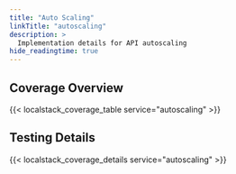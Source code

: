 ```yaml
---
title: "Auto Scaling"
linkTitle: "autoscaling"
description: >
  Implementation details for API autoscaling
hide_readingtime: true
---
```


## Coverage Overview

{{< localstack_coverage_table service="autoscaling" >}}

## Testing Details

{{< localstack_coverage_details service="autoscaling" >}}
